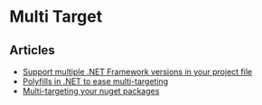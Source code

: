 # Multi Target

## Articles
- [Support multiple .NET Framework versions in your project file](https://learn.microsoft.com/en-us/nuget/create-packages/multiple-target-frameworks-project-file)
- [Polyfills in .NET to ease multi-targeting](https://www.meziantou.net/polyfills-in-dotnet-to-ease-multi-targeting.htm)
- [Multi-targeting your nuget packages](https://josef.codes/multi-targeting-your-nuget-packages/)